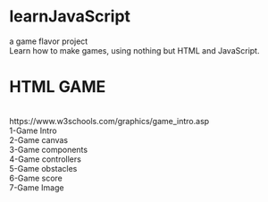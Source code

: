 # learnJavaScript
a game flavor project<br>
Learn how to make games, using nothing but HTML and JavaScript.<br>
<h1>HTML GAME</h1><br>
https://www.w3schools.com/graphics/game_intro.asp<br>
1-Game Intro<br>
2-Game canvas<br>
3-Game components<br>
4-Game controllers<br>
5-Game obstacles<br>
6-Game score<br>
7-Game Image<br>
